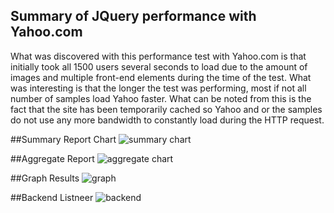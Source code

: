 ## Summary of JQuery performance with Yahoo.com

What was discovered with this performance test with Yahoo.com is that initially took all 1500 users several seconds to load
due to the amount of images and multiple front-end elements during the time of the test. What was interesting is that the longer
the test was performing, most if not all number of samples load Yahoo faster. What can be noted from this is the fact that the site 
has been temporarily cached so Yahoo and or the samples do not use any more bandwidth to constantly load during the HTTP request.

##Summary Report Chart
![summary chart](https://i.imgur.com/BnvwwU6.jpg)

##Aggregate Report
![aggregate chart](https://i.imgur.com/FLp9rnb.jpg)

##Graph Results
![graph](https://i.imgur.com/1FEkHFN.jpg)

##Backend Listneer
![backend](https://i.imgur.com/7EdIfyL.jpg)